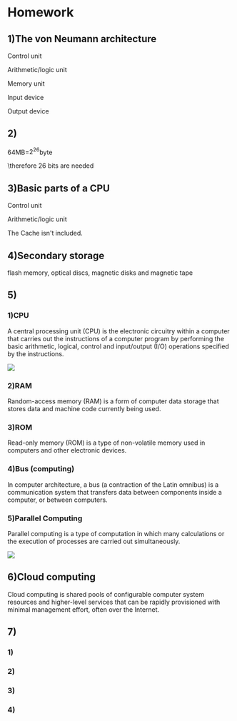 # Homework
## 1)The von Neumann architecture
Control unit

Arithmetic/logic unit

Memory unit

Input device

Output device
## 2)
64MB=$2^{26}$byte

\therefore 26 bits are needed
## 3)Basic parts of a CPU
Control unit

Arithmetic/logic unit

The Cache isn't included.
## 4)Secondary storage
flash memory, optical discs, magnetic disks and magnetic tape
## 5)
### 1)CPU
A central processing unit (CPU) is the electronic circuitry within a computer that carries out the instructions of a computer program by performing the basic arithmetic, logical, control and input/output (I/O) operations specified by the instructions. 

![](https://upload.wikimedia.org/wikipedia/commons/d/dc/Intel_80486DX2_top.jpg)
### 2)RAM
Random-access memory (RAM) is a form of computer data storage that stores data and machine code currently being used.
### 3)ROM
Read-only memory (ROM) is a type of non-volatile memory used in computers and other electronic devices. 
### 4)Bus (computing)
In computer architecture, a bus (a contraction of the Latin omnibus) is a communication system that transfers data between components inside a computer, or between computers.
### 5)Parallel Computing
Parallel computing is a type of computation in which many calculations or the execution of processes are carried out simultaneously.

![](https://upload.wikimedia.org/wikipedia/commons/d/d3/IBM_Blue_Gene_P_supercomputer.jpg)
## 6)Cloud computing
Cloud computing is shared pools of configurable computer system resources and higher-level services that can be rapidly provisioned with minimal management effort, often over the Internet.
## 7)
### 1)

### 2)

### 3)

### 4)
